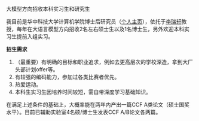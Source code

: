 大模型方向招收本科实习生和研究生

我目前是华中科技大学计算机学院博士后研究员（[个人主页](https://jugechengzi.github.io/WeiLiu.github.io/)），依托于[李瑞轩](http://idc.hust.edu.cn/rxli/index.html)教授，每年在大语言模型方向招收2名左右硕士生以及1名博士生，另外欢迎本科实习生提前入组实习。

**招生需求**
1. （最重要）有明确的目标和职业追求，例如去更高层次的学校深造，拿到大厂头部计划offer等。
2. 有较强的编码能力，参加过各类比赛者优先。
3. 热爱运动。
4. 本科生实习生因培养时间较短，需自带深度学习基础知识。

在满足上述条件的基础上，大概率能在两年内产出一篇CCF A类论文（硕士国奖水平）。目前已辅助实验室4名硕/博士生发表CCF A/B论文各两篇。
